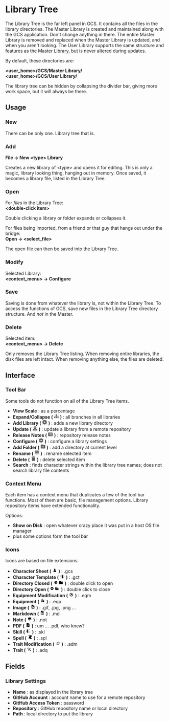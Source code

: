 # Library Tree
The Library Tree is the far left panel in GCS. It contains all the files in the library directories. The Master Library is created and maintained along with the GCS application. Don't change anything in there. The entire Master Library is removed and replaced when the Master Library is updated, and when you aren't looking. The User Library supports the same structure and features as the Master Library, but is never altered during updates.

By default, these directories are:

**\<user_home>/GCS/Master Library/**\
**\<user_home>/GCS/User Library/**

The library tree can be hidden by collapsing the divider bar, giving more work space, but it will always be there.

## Usage
### New
There can be only one. Library tree that is.

### Add
**File -> New \<type> Library**

Creates a new library of \<type> and opens it for editing. This is only a magic, library looking thing, hanging out in memory. Once saved, it becomes a library file, listed in the Library Tree.

### Open
For *files* in the Library Tree:\
**\<double-click item>**

Double clicking a library or folder expands or collapses it.

For files being imported, from a friend or that guy that hangs out under the bridge:\
**Open -> \<select_file>**

The open file can then be saved into the Library Tree.

### Modify
Selected Library:\
**\<context_menu> -> Configure**

### Save
Saving is done from whatever the library is, not within the Library Tree. To access the functions of GCS, save new files in the Library Tree directory structure. And *not* in the Master.

### Delete
Selected item:\
**\<context_menu> -> Delete**

Only removes the Library Tree listing. When removing entire libraries, the disk files are left intact. When removing anything else, the files are deleted.

## Interface
### Tool Bar
Some tools do not function on all of the Library Tree items.

- **View Scale** : as a percentage
- **Expand/Collapse ( ![](./img/tree.png "Expand/Collapse") )** : all branches in all libraries
- **Add Library ( ![](./img/plus.png "Add") )** : adds a new library directory
- **Update ( ![](./img/write.png "Update") )** : update a library from a remote repository
- **Release Notes ( ![](./img/doc.png "Release Notes") )** : repository release notes
- **Configure ( ![](./img/gear.png "Configure") )** : configure a library settings
- **Add Folder ( ![](./img/folder.png "Add Folder") )** : add a directory at current level
- **Rename ( ![](./img/signs.png "Configure") )** : rename selected item
- **Delete ( ![](./img/trash.png "Configure") )** : delete selected item
- **Search** : finds character strings within the library tree names; does not search library file contents

### Context Menu
Each item has a context menu that duplicates a few of the tool bar functions. Most of them are basic, file management options. Library repository items have extended functionality.

Options:
- **Show on Disk** : open whatever crazy place it was put in a host OS file manager
- plus some options form the tool bar

### Icons
Icons are based on file extensions.

- **Character Sheet ( ![](./img/lib-char.png "Character Sheet" ) )** : .gcs
- **Character Template ( ![](./img/lib-chartemp.png "Character Template" ) )** : .gct
- **Directory Closed ( ![](./img/lib-close.png "Directory Closed" ) )** : double click to open
- **Directory Open ( ![](./img/lib-open.png "Directory Open" ) )** : double click to close
- **Equipment Modification ( ![](./img/lib-equipmentmod.png "Equipment Modification" ) )** : .eqm
- **Equipment ( ![](./img/lib-equipment.png "Equipment" ) )** : .eqp
- **Image ( ![](./img/lib-img.png "Image" ) )** : .gif, .jpg, .png ...
- **Markdown ( ![](./img/lib-markdown.png "Markdown" ) )** : .md
- **Note ( ![](./img/lib-note.png "Note" ) )** : .not
- **PDF ( ![](./img/lib-pdf.png "PDF" ) )** : um ... .pdf, who knew?
- **Skill ( ![](./img/lib-skill.png "Skill" ) )** : .skl
- **Spell ( ![](./img/lib-spell.png "Markdown" ) )** : .spl
- **Trait Modification ( ![](./img/lib-traitmod.png "Trait Modification" ) )** : .adm
- **Trait ( ![](./img/lib-trait.png "Markdown" ) )** : .adq

## Fields
### Library Settings
- **Name** : as displayed in the library tree
- **GitHub Account** : account name to use for a remote repository
- **GitHub Access Token** : password
- **Repository** : GitHub repository name or local directory
- **Path** : local directory to put the library



